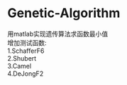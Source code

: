 # Genetic-Algorithm
用matlab实现遗传算法求函数最小值 \
增加测试函数: \
1.SchafferF6 \
2.Shubert \
3.Camel \
4.DeJongF2 
